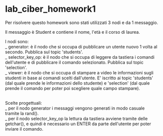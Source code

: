 # lab_ciber_homework1
Per risolvere questo homework sono stati utilizzati 3 nodi e da 1 messaggio.

Il messaggio è Student e contiene il nome, l'età e il corso di laurea.

I nodi sono:
<br>_ generator: è il nodo che si occupa di pubblicare un utente nuovo 1 volta al secondo. Pubblica sul topic 'students'.
<br>_ selector_key_op: è il nodo che si occupa di leggere da tastiera i comandi dell'utente e di pubblicare il comando selezionato. Pubblica sul topic 'selection'.
<br>_ viewer: è il nodo che si occupa di stampare a video le informazioni sugli studenti in base ai comandi scelti dall'utente. E' iscritto ai topic 'students' (dal quale prende le informazioni dello studente) e 'selection' (dal quale prende il comando per poter poi scegliere quale campo stampare).

<br>Scelte progettuali:
<br>_ per il nodo generator i messaggi vengono generati in modo casuale tramite la rand().
<br>_ per il nodo selector_key_op la lettura da tastiera avviene tramite delle getchar(), e quindi è necessario un ENTER da parte dell'utente per poter inviare il comando.
